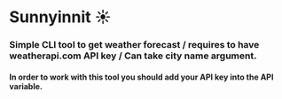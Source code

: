 # Sunnyinnit :sunny:
### Simple CLI tool to get weather forecast / requires to have weatherapi.com API key / Can take city name argument.
#### In order to work with this tool you should add your API key into the API variable.
